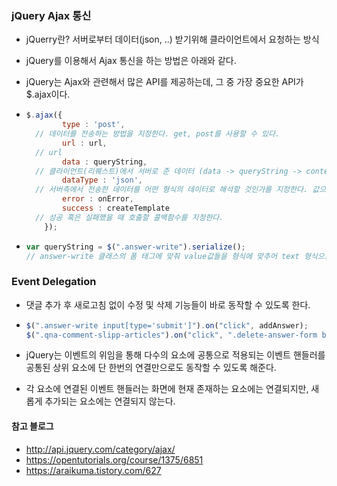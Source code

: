 ### jQuery Ajax 통신

-  jQuerry란? 서버로부터 데이터(json, ..) 받기위해 클라이언트에서 요청하는 방식

-  jQuery를 이용해서 Ajax 통신을 하는 방법은 아래와 같다.

- jQuery는 Ajax와 관련해서 많은 API를 제공하는데, 그 중 가장 중요한 API가 $.ajax이다.

- ```javascript
  $.ajax({
          type : 'post',
    // 데이터를 전송하는 방법을 지정한다. get, post를 사용할 수 있다.
          url : url,
    // url
          data : queryString,
    // 클라이언트(리퀘스트)에서 서버로 준 데이터 (data -> queryString -> contents="타이핑 값")
          dataType : 'json',
    // 서버측에서 전송한 데이터를 어떤 형식의 데이터로 해석할 것인가를 지정한다. 값으로 올 수 있는 것은 xml, json, script, html이다. 형식을 지정하지 않으면 jQuery가 알아서 판단한다.
          error : onError,
          success : createTemplate
    // 성공 혹은 실패했을 때 호출할 콜백함수를 지정한다.
      });
  ```

- ```javascript
  var queryString = $(".answer-write").serialize();
  // answer-write 클래스의 폼 태그에 맞춰 value값들을 형식에 맞추어 text 형식으로 변환해준다.
  ```

### Event Delegation

- 댓글 추가 후 새로고침 없이 수정 및 삭제 기능들이 바로 동작할 수 있도록 한다.

- ```javascript
  $(".answer-write input[type='submit']").on("click", addAnswer);
  $(".qna-comment-slipp-articles").on("click", ".delete-answer-form button[type='submit']", deleteAnswer);
  ```

- jQuery는 이벤트의 위임을 통해 다수의 요소에 공통으로 적용되는 이벤트 핸들러를 공통된 상위 요소에 단 한번의 연결만으로도 동작할 수 있도록 해준다.

- 각 요소에 연결된 이벤트 핸들러는 화면에 현재 존재하는 요소에는 연결되지만, 새롭게 추가되는 요소에는 연결되지 않는다.

#### 참고 블로그

- http://api.jquery.com/category/ajax/
- https://opentutorials.org/course/1375/6851
- https://araikuma.tistory.com/627
